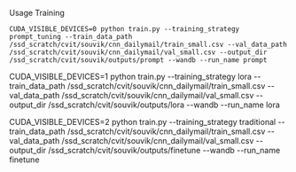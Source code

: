 Usage 
Training
```
CUDA_VISIBLE_DEVICES=0 python train.py --training_strategy prompt_tuning --train_data_path /ssd_scratch/cvit/souvik/cnn_dailymail/train_small.csv --val_data_path /ssd_scratch/cvit/souvik/cnn_dailymail/val_small.csv --output_dir /ssd_scratch/cvit/souvik/outputs/prompt --wandb --run_name prompt
```


CUDA_VISIBLE_DEVICES=1 python train.py --training_strategy lora --train_data_path /ssd_scratch/cvit/souvik/cnn_dailymail/train_small.csv --val_data_path /ssd_scratch/cvit/souvik/cnn_dailymail/val_small.csv --output_dir /ssd_scratch/cvit/souvik/outputs/lora --wandb --run_name lora


CUDA_VISIBLE_DEVICES=2 python train.py --training_strategy traditional --train_data_path /ssd_scratch/cvit/souvik/cnn_dailymail/train_small.csv --val_data_path /ssd_scratch/cvit/souvik/cnn_dailymail/val_small.csv --output_dir /ssd_scratch/cvit/souvik/outputs/finetune --wandb --run_name finetune